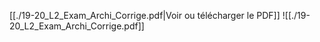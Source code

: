 ﻿[[./19-20_L2_Exam_Archi_Corrige.pdf|Voir ou télécharger le PDF]]
![[./19-20_L2_Exam_Archi_Corrige.pdf]]
